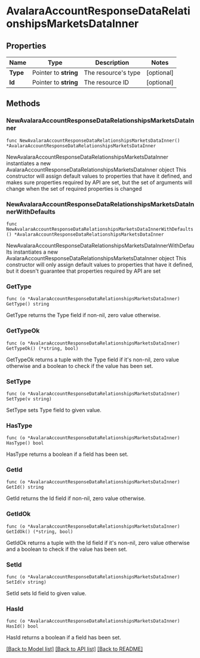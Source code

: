 # AvalaraAccountResponseDataRelationshipsMarketsDataInner

## Properties

Name | Type | Description | Notes
------------ | ------------- | ------------- | -------------
**Type** | Pointer to **string** | The resource&#39;s type | [optional] 
**Id** | Pointer to **string** | The resource ID | [optional] 

## Methods

### NewAvalaraAccountResponseDataRelationshipsMarketsDataInner

`func NewAvalaraAccountResponseDataRelationshipsMarketsDataInner() *AvalaraAccountResponseDataRelationshipsMarketsDataInner`

NewAvalaraAccountResponseDataRelationshipsMarketsDataInner instantiates a new AvalaraAccountResponseDataRelationshipsMarketsDataInner object
This constructor will assign default values to properties that have it defined,
and makes sure properties required by API are set, but the set of arguments
will change when the set of required properties is changed

### NewAvalaraAccountResponseDataRelationshipsMarketsDataInnerWithDefaults

`func NewAvalaraAccountResponseDataRelationshipsMarketsDataInnerWithDefaults() *AvalaraAccountResponseDataRelationshipsMarketsDataInner`

NewAvalaraAccountResponseDataRelationshipsMarketsDataInnerWithDefaults instantiates a new AvalaraAccountResponseDataRelationshipsMarketsDataInner object
This constructor will only assign default values to properties that have it defined,
but it doesn't guarantee that properties required by API are set

### GetType

`func (o *AvalaraAccountResponseDataRelationshipsMarketsDataInner) GetType() string`

GetType returns the Type field if non-nil, zero value otherwise.

### GetTypeOk

`func (o *AvalaraAccountResponseDataRelationshipsMarketsDataInner) GetTypeOk() (*string, bool)`

GetTypeOk returns a tuple with the Type field if it's non-nil, zero value otherwise
and a boolean to check if the value has been set.

### SetType

`func (o *AvalaraAccountResponseDataRelationshipsMarketsDataInner) SetType(v string)`

SetType sets Type field to given value.

### HasType

`func (o *AvalaraAccountResponseDataRelationshipsMarketsDataInner) HasType() bool`

HasType returns a boolean if a field has been set.

### GetId

`func (o *AvalaraAccountResponseDataRelationshipsMarketsDataInner) GetId() string`

GetId returns the Id field if non-nil, zero value otherwise.

### GetIdOk

`func (o *AvalaraAccountResponseDataRelationshipsMarketsDataInner) GetIdOk() (*string, bool)`

GetIdOk returns a tuple with the Id field if it's non-nil, zero value otherwise
and a boolean to check if the value has been set.

### SetId

`func (o *AvalaraAccountResponseDataRelationshipsMarketsDataInner) SetId(v string)`

SetId sets Id field to given value.

### HasId

`func (o *AvalaraAccountResponseDataRelationshipsMarketsDataInner) HasId() bool`

HasId returns a boolean if a field has been set.


[[Back to Model list]](../README.md#documentation-for-models) [[Back to API list]](../README.md#documentation-for-api-endpoints) [[Back to README]](../README.md)


